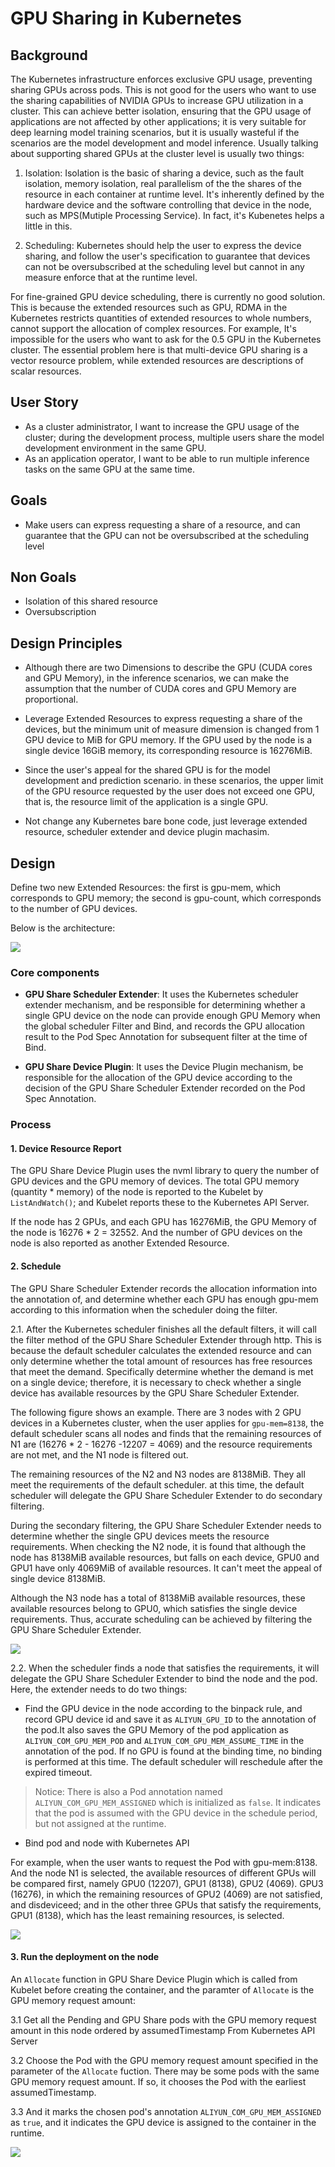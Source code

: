 # GPU Sharing in Kubernetes

## Background

The Kubernetes infrastructure enforces exclusive GPU usage, preventing sharing GPUs across pods. This is not good for the users who want to use the sharing capabilities of NVIDIA GPUs to increase GPU utilization in a cluster. 
This can achieve better isolation, ensuring that the GPU usage of applications are not affected by other applications; it is very suitable for deep learning model training scenarios, but it is usually wasteful if the scenarios are the model development and model inference. Usually talking about supporting shared GPUs at the cluster level is usually two things: 

1. Isolation: Isolation is the basic of sharing a device, such as the fault isolation, memory isolation, real parallelism of the the shares of
the resource in each container at runtime level. It's inherently defined by the hardware device and the software controlling that device in the node, such as MPS(Mutiple Processing Service). In fact, it's Kubenetes helps a little in this.

2. Scheduling: Kubernetes should help the user to express the device sharing, and follow the user's specification to guarantee that devices can not be oversubscribed at the scheduling level but cannot in any measure enforce that at the runtime level.

For fine-grained GPU device scheduling, there is currently no good solution. This is because the extended resources such as GPU, RDMA in the Kubernetes  restricts quantities of extended resources to whole numbers, cannot support the allocation of complex resources. For example, It's impossible for the users who want to ask for the 0.5 GPU in the Kubernetes cluster. The essential problem here is that multi-device GPU sharing is a vector resource problem, while extended resources are descriptions of scalar resources.


## User Story

- As a cluster administrator, I want to increase the GPU usage of the cluster; during the development process, multiple users share the model development environment in the same GPU.
- As an application operator, I want to be able to run multiple inference tasks on the same GPU at the same time.

## Goals

- Make users can express requesting a share of a resource, and can guarantee that the GPU can not be oversubscribed at the scheduling level

## Non Goals

- Isolation of this shared resource
- Oversubscription

## Design Principles

- Although there are two Dimensions to describe the GPU (CUDA cores and GPU Memory), in the inference scenarios, we can make the assumption that the number of CUDA cores and GPU Memory are proportional. 

- Leverage Extended Resources to express requesting a share of the devices, but the minimum unit of measure dimension is changed from 1 GPU device to MiB for GPU memory. If the GPU used by the node is a single device 16GiB memory, its corresponding resource is 16276MiB.

- Since the user's appeal for the shared GPU is for the model development and prediction scenario. in these scenarios, the upper limit of the GPU resource requested by the user does not exceed one GPU, that is, the resource limit of the application is a single GPU.

- Not change any Kubernetes bare bone code, just leverage extended resource, scheduler extender and device plugin machasim. 

## Design

Define two new Extended Resources: the first is gpu-mem, which corresponds to GPU memory; the second is gpu-count, which corresponds to the number of GPU devices.

Below is the architecture:

![](arch.jpg)


### Core components

- **GPU Share Scheduler Extender**: It uses the Kubernetes scheduler extender mechanism, and be responsible for determining whether a single GPU device on the node can provide enough GPU Memory when the global scheduler Filter and Bind, and records the GPU allocation result to the Pod Spec Annotation for subsequent filter at the time of Bind. 

- **GPU Share Device Plugin**: It uses the Device Plugin mechanism, be responsible for the allocation of the GPU device according to the decision of the GPU Share Scheduler Extender recorded on the Pod Spec Annotation.

### Process

#### 1\. Device Resource Report

The GPU Share Device Plugin uses the nvml library to query the number of GPU devices and the GPU memory of devices. The total GPU memory (quantity * memory) of the node is reported to the Kubelet by `ListAndWatch()`; and Kubelet reports these to the Kubernetes API Server.

If the node has 2 GPUs, and each GPU has 16276MiB, the GPU Memory of the node is 16276 * 2 = 32552. And the number of GPU devices on the node is also reported as another Extended Resource. 

#### 2\. Schedule

The GPU Share Scheduler Extender records the allocation information into the annotation of, and determine whether each GPU has enough gpu-mem according to this information when the scheduler doing the filter.

2.1. After the Kubernetes scheduler finishes all the default filters, it will call the filter method of the GPU Share Scheduler Extender through http. This is because the default scheduler calculates the extended resource and can only determine whether the total amount of resources has free resources that meet the demand. Specifically determine whether the demand is met on a single device; therefore, it is necessary to check whether a single device has available resources by the GPU Share Scheduler Extender.


The following figure shows an example. There are 3 nodes with 2 GPU devices in a Kubernetes cluster, when the user applies for `gpu-mem=8138`, the default scheduler scans all nodes and finds that the remaining resources of N1 are (16276 * 2 - 16276 -12207 = 4069) and the resource requirements are not met, and the N1 node is filtered out. 

The remaining resources of the N2 and N3 nodes are 8138MiB. They all meet the requirements of the default scheduler. at this time, the default scheduler will delegate the GPU Share Scheduler Extender to do secondary filtering.

During the secondary filtering, the GPU Share Scheduler Extender needs to determine whether the single GPU devices meets the resource requirements. When checking the N2 node, it is found that although the node has 8138MiB available resources, but falls on each device, GPU0 and GPU1 have only 4069MiB of available resources. It can't meet the appeal of single device 8138MiB.

Although the N3 node has a total of 8138MiB available resources, these available resources belong to GPU0, which satisfies the single device requirements. Thus, accurate scheduling can be achieved by filtering the GPU Share Scheduler Extender.

![](filter.jpg)

2.2. When the scheduler finds a node that satisfies the requirements, it will delegate the GPU Share Scheduler Extender to bind the node and the pod. Here, the extender needs to do two things:

- Find the GPU device in the node according to the binpack rule, and record GPU device id and save it as `ALIYUN_GPU_ID` to the annotation of the pod.It also saves the GPU Memory of the pod application as `ALIYUN_COM_GPU_MEM_POD` and `ALIYUN_COM_GPU_MEM_ASSUME_TIME` in the annotation of the pod. If no GPU is found at the binding time, no binding is performed at this time. The default scheduler will reschedule after the expired timeout.

> Notice: There is also a Pod annotation named `ALIYUN_COM_GPU_MEM_ASSIGNED` which is initialized as `false`. It indicates that the pod is assumed with the GPU device in the schedule period, but not assigned at the runtime.

- Bind pod and node with Kubernetes API

For example, when the user wants to request the Pod with gpu-mem:8138. And the node  N1 is selected, the available resources of different GPUs will be compared first, namely GPU0 (12207), GPU1 (8138), GPU2 (4069). GPU3 (16276), in which the remaining resources of GPU2 (4069) are not satisfied, and disdeviceed; and in the other three GPUs that satisfy the requirements, GPU1 (8138), which has the least remaining resources, is selected.

![](bind.jpg)

#### 3\. Run the deployment on the node


An `Allocate` function in GPU Share Device Plugin which is called from Kubelet before creating the container, and the paramter of `Allocate` is the GPU memory request amount: 

3.1 Get all the Pending and GPU Share pods with the GPU memory request amount in this node ordered by assumedTimestamp From Kubernetes API Server

3.2 Choose the Pod with the GPU memory request amount specified in the parameter of the `Allocate` fuction. There may be some pods with the same GPU memory request amount. If so,  it chooses the Pod with the earliest assumedTimestamp.

3.3 And it marks the chosen pod's annotation `ALIYUN_COM_GPU_MEM_ASSIGNED` as `true`, and it indicates the GPU device is assigned to the container in the runtime.

 
![](sequence.jpg)

